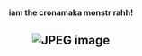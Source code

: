 #### <p align="center"> iam the cronamaka monstr rahh!

## <p align="center">![JPEG image](https://github.com/user-attachments/assets/669d91cc-fdec-4ce0-9751-c64203ca65ea)


